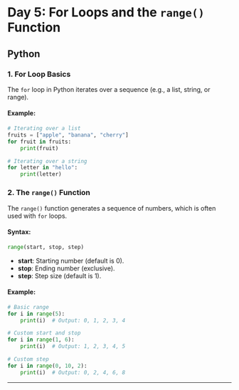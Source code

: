 # Day 5: For Loops and the `range()` Function

## Python
### 1. **For Loop Basics**
The `for` loop in Python iterates over a sequence (e.g., a list, string, or range).

#### Example:
```python
# Iterating over a list
fruits = ["apple", "banana", "cherry"]
for fruit in fruits:
    print(fruit)

# Iterating over a string
for letter in "hello":
    print(letter)
```

### 2. **The `range()` Function**
The `range()` function generates a sequence of numbers, which is often used with `for` loops.

#### Syntax:
```python
range(start, stop, step)
```
- **start**: Starting number (default is 0).
- **stop**: Ending number (exclusive).
- **step**: Step size (default is 1).

#### Example:
```python
# Basic range
for i in range(5):
    print(i)  # Output: 0, 1, 2, 3, 4

# Custom start and stop
for i in range(1, 6):
    print(i)  # Output: 1, 2, 3, 4, 5

# Custom step
for i in range(0, 10, 2):
    print(i)  # Output: 0, 2, 4, 6, 8
```

---